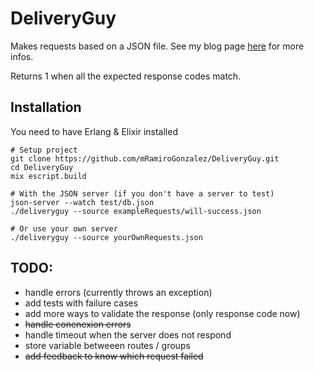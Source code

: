 # DeliveryGuy

Makes requests based on a JSON file. See my blog page [here](https://mramirogonzalez.github.io/Using-DeliveryGuy/) for more infos.

Returns 1 when all the expected response codes match.

## Installation
You need to have Erlang & Elixir installed
```
# Setup project
git clone https://github.com/mRamiroGonzalez/DeliveryGuy.git
cd DeliveryGuy 
mix escript.build

# With the JSON server (if you don't have a server to test)
json-server --watch test/db.json
./deliveryguy --source exampleRequests/will-success.json

# Or use your own server
./deliveryguy --source yourOwnRequests.json

```

## TODO:
- handle errors (currently throws an exception)
- add tests with failure cases
- add more ways to validate the response (only response code now)
- ~~handle conenexion errors~~
- handle timeout when the server does not respond
- store variable betweeen routes / groups
- ~~add feedback to know which request failed~~
